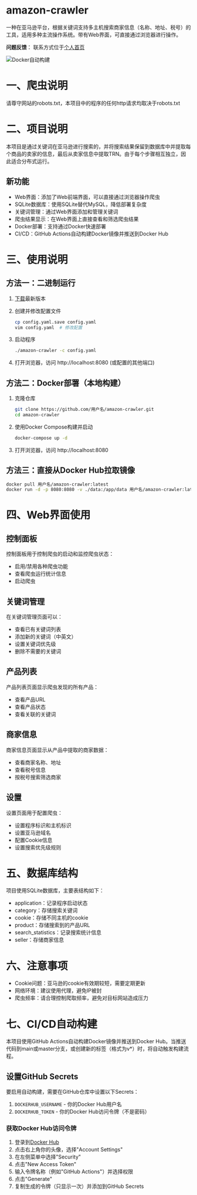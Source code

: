 # amazon-crawler

一种在亚马逊平台，根据关键词支持多主机搜索商家信息（名称、地址、税号）的工具，适用多种主流操作系统。带有Web界面，可直接通过浏览器进行操作。

**问题反馈**： 联系方式位于[个人首页](https://github.com/tengfei-xy)

![Docker自动构建](https://github.com/用户名/amazon-crawler/actions/workflows/docker-build.yml/badge.svg)

# 一、爬虫说明

请尊守网站的robots.txt，本项目中的程序的任何http请求均取决于robots.txt

# 二、项目说明

本项目是通过关键词在亚马逊进行搜索的，并将搜索结果保留到数据库中并提取每个商品的卖家的信息，最后从卖家信息中提取TRN。由于每个步骤相互独立，因此适合分布式运行。

## 新功能

- Web界面：添加了Web前端界面，可以直接通过浏览器操作爬虫
- SQLite数据库：使用SQLite替代MySQL，降低部署复杂度
- 关键词管理：通过Web界面添加和管理关键词
- 爬虫结果显示：在Web界面上直接查看和筛选爬虫结果
- Docker部署：支持通过Docker快速部署
- CI/CD：GitHub Actions自动构建Docker镜像并推送到Docker Hub

# 三、使用说明

## 方法一：二进制运行

1. [下载](https://github.com/tengfei-xy/amazon-crawler/releases)最新版本

2. 创建并修改配置文件

   ```bash
   cp config.yaml.save config.yaml
   vim config.yaml  # 修改配置
   ```

3. 启动程序

   ```bash
   ./amazon-crawler -c config.yaml
   ```

4. 打开浏览器，访问 http://localhost:8080 (或配置的其他端口)

## 方法二：Docker部署（本地构建）

1. 克隆仓库

   ```bash
   git clone https://github.com/用户名/amazon-crawler.git
   cd amazon-crawler
   ```

2. 使用Docker Compose构建并启动

   ```bash
   docker-compose up -d
   ```

3. 打开浏览器，访问 http://localhost:8080

## 方法三：直接从Docker Hub拉取镜像

```bash
docker pull 用户名/amazon-crawler:latest
docker run -d -p 8080:8080 -v ./data:/app/data 用户名/amazon-crawler:latest
```

# 四、Web界面使用

## 控制面板

控制面板用于控制爬虫的启动和监控爬虫状态：

- 启用/禁用各种爬虫功能
- 查看爬虫运行统计信息
- 启动爬虫

## 关键词管理

在关键词管理页面可以：

- 查看已有关键词列表
- 添加新的关键词（中英文）
- 设置关键词优先级
- 删除不需要的关键词

## 产品列表

产品列表页面显示爬虫发现的所有产品：

- 查看产品URL
- 查看产品状态
- 查看关联的关键词

## 商家信息

商家信息页面显示从产品中提取的商家数据：

- 查看商家名称、地址
- 查看税号信息
- 按税号搜索筛选商家

## 设置

设置页面用于配置爬虫：

- 设置程序标识和主机标识
- 设置亚马逊域名
- 配置Cookie信息
- 设置搜索优先级规则

# 五、数据库结构

项目使用SQLite数据库，主要表结构如下：

- application：记录程序启动状态
- category：存储搜索关键词
- cookie：存储不同主机的cookie
- product：存储搜索到的产品URL
- search_statistics：记录搜索统计信息
- seller：存储商家信息

# 六、注意事项

- Cookie问题：亚马逊的cookie有效期较短，需要定期更新
- 网络环境：建议使用代理，避免IP被封
- 爬虫频率：请合理控制爬取频率，避免对目标网站造成压力

# 七、CI/CD自动构建

本项目使用GitHub Actions自动构建Docker镜像并推送到Docker Hub。当推送代码到main或master分支，或创建新的标签（格式为v*）时，将自动触发构建流程。

## 设置GitHub Secrets

要启用自动构建，需要在GitHub仓库中设置以下Secrets：

1. `DOCKERHUB_USERNAME` - 你的Docker Hub用户名
2. `DOCKERHUB_TOKEN` - 你的Docker Hub访问令牌（不是密码）

### 获取Docker Hub访问令牌

1. 登录到[Docker Hub](https://hub.docker.com/)
2. 点击右上角你的头像，选择"Account Settings"
3. 在左侧菜单中选择"Security"
4. 点击"New Access Token"
5. 输入令牌名称（例如"GitHub Actions"）并选择权限
6. 点击"Generate"
7. 复制生成的令牌（只显示一次）并添加到GitHub Secrets 